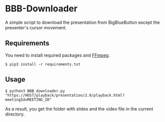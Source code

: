 # BBB-Downloader
A simple script to download the presentation from BigBlueButton except the presenter's cursor movement.

## Requirements
You need to install required packages and [FFmpeg](https://ffmpeg.org/download.html).

```shell script
$ pip3 install -r requirements.txt
```

## Usage
```shell script
$ python3 BBB_downloader.py "https://HOST/playback/presentation/2.0/playback.html?meetingId=MEETING_ID"
```
As a result, you get the folder with slides and the video file in the current directory.